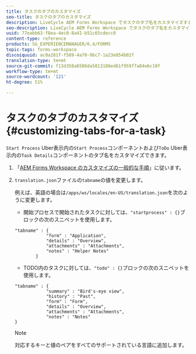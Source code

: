 ```yaml
---
title: タスクのタブのカスタマイズ
seo-title: タスクのタブのカスタマイズ
description: LiveCycle AEM Forms Workspace でタスクのタブ名をカスタマイズする方法。
seo-description: LiveCycle AEM Forms Workspace でタスクのタブ名をカスタマイズする方法。
uuid: 77eabb63-f8ea-4ec0-8a41-b51c65cdecc0
content-type: reference
products: SG_EXPERIENCEMANAGER/6.4/FORMS
topic-tags: forms-workspace
discoiquuid: ac0a281f-f589-4a70-9bc7-1a23e054b02f
translation-type: tm+mt
source-git-commit: f13d358a6508da5813186ed61f959f7a84e6c19f
workflow-type: tm+mt
source-wordcount: '121'
ht-degree: 51%

---
```



# タスクのタブのカスタマイズ  {#customizing-tabs-for-a-task}

`Start Process` Uber表示内の`Start Process`コンポーネントおよび`ToDo` Uber表示内の`Task Details`コンポーネントのタブ名をカスタマイズできます。

1. 「[AEM Forms Workspace のカスタマイズの一般的な手順](/help/forms/using/generic-steps-html-workspace-customization.md)」に従います。
1. `translation.json`ファイルの`tabname`の値を変更します。

   例えば、英語の場合は`/apps/ws/locales/en-US/translation.json`を次のように変更します。

   * 開始プロセスで開始されたタスクに対しては、`"startprocess" : {}`ブロックの次のスニペットを使用します。

   ```
   "tabname" : {
               "form" : "Application",
               "details" : "Overview",
               "attachments" : "Attachments",
               "notes" : "Helper Notes"
           }
   ```

   * TODO内のタスクに対しては、`"todo" : {}`ブロックの次のスニペットを使用します。

   ```
   "tabname" : {
               "summary" : "Bird's-eye view",
               "history" : "Past",
               "form" : "Form",
               "details" : "Overview",
               "attachments" : "Attachments",
               "notes" : "Notes"
   }
   ```

   >[!NOTE]
   >
   >対応するキーと値のペアをすべてのサポートされている言語に追加します。
